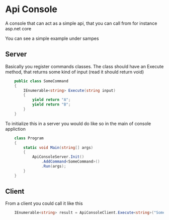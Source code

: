 # Api Console
A console that can act as a simple api, that you can call from for instance asp.net core

You can see a simple example under sampes

## Server

Basically you register commands classes. The class should have an Execute method, that returns some kind of input (read it should return void)

```csharp
    public class SomeCommand 
    {
        IEnumerable<string> Execute(string input)
        {
            yield return "A";
            yield return "B";
        }
    }
```

To initialize this in a server you would do like so in the main of console appliction

```csharp
    class Program
    {
        static void Main(string[] args)
        {
            ApiConsoleServer.Init()
                .AddCommand<SomeCommand>()
                .Run(args);
        }
    }
```

## Client

From a client you could call it like this

```csharp
    IEnumerable<string> result = ApiConsoleClient.Execute<string>("SomeCommand");
```
